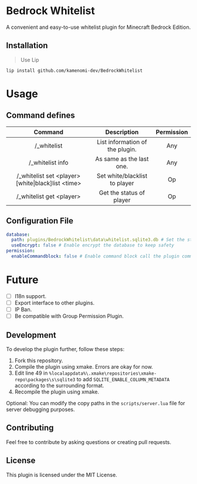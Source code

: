 # Bedrock Whitelist

A convenient and easy-to-use whitelist plugin for Minecraft Bedrock Edition.

## Installation

> Use Lip

`lip install github.com/kamenomi-dev/BedrockWhitelist`

# Usage

## Command defines

|                        Command                         |           Description           | Permission |
| :----------------------------------------------------: | :-----------------------------: | :--------: |
|                      /\_whitelist                      | List information of the plugin. |    Any     |
|                   /\_whitelist info                    |    As same as the last one.     |    Any     |
| /_whitelist set \<player\> [white\|black]list \<time\> |  Set white/blacklist to player  |     Op     |
|               /_whitelist get \<player\>               |    Get the status of player     |     Op     |

## Configuration File

``````yaml
database:
  path: plugins/BedrockWhitelist\data\whitelist.sqlite3.db # Set the store path of database
  useEncrypt: false # Enable encrypt the database to keep safety
permission:
  enableCommandblock: false # Enable command block call the plugin command.

``````

# Future

- [ ] I18n support.
- [ ] Export interface to other plugins.
- [ ] IP Ban.
- [ ] Be compatible with Group Permission Plugin.

## Development

To develop the plugin further, follow these steps:

1. Fork this repository.
2. Compile the plugin using xmake. Errors are okay for now.
3. Edit line 49 in `%localappdata%\.xmake\repositories\xmake-repo\packages\s\sqlite3` to add `SQLITE_ENABLE_COLUMN_METADATA` according to the surrounding format.
4. Recompile the plugin using xmake.

Optional: You can modify the copy paths in the `scripts/server.lua` file for server debugging purposes.

## Contributing

Feel free to contribute by asking questions or creating pull requests.

## License

This plugin is licensed under the MIT License.
